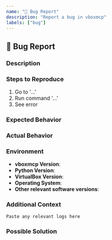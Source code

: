 ```yaml
---
name: "🐛 Bug Report"
description: "Report a bug in vboxmcp"
labels: ["bug"]
---
```


## 🐛 Bug Report

### Description
<!-- A clear and concise description of what the bug is. -->

### Steps to Reproduce
1. Go to '...'
2. Run command '...'
3. See error

### Expected Behavior
<!-- A clear and concise description of what you expected to happen. -->

### Actual Behavior
<!-- A clear and concise description of what actually happened. -->

### Environment
- **vboxmcp Version**: 
- **Python Version**: 
- **VirtualBox Version**: 
- **Operating System**: 
- **Other relevant software versions**:

### Additional Context
<!-- Add any other context about the problem here, such as error messages, screenshots, or logs. -->

```
Paste any relevant logs here
```

### Possible Solution
<!-- If you have a suggestion for a fix or the cause of the bug, please describe it here. -->
